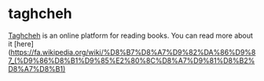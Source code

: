 # taghcheh

[Taghcheh](https://taaghche.com/) is an online platform for reading books. You can read more about it [here](https://fa.wikipedia.org/wiki/%D8%B7%D8%A7%D9%82%DA%86%D9%87_(%D9%86%D8%B1%D9%85%E2%80%8C%D8%A7%D9%81%D8%B2%D8%A7%D8%B1)
